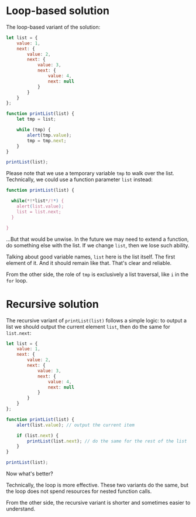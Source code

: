 # Loop-based solution

The loop-based variant of the solution:

```js run
let list = {
    value: 1,
    next: {
        value: 2,
        next: {
            value: 3,
            next: {
                value: 4,
                next: null
            }
        }
    }
};

function printList(list) {
    let tmp = list;

    while (tmp) {
        alert(tmp.value);
        tmp = tmp.next;
    }
}

printList(list);
```

Please note that we use a temporary variable `tmp` to walk over the list. Technically, we could use a function parameter `list` instead:

```js
function printList(list) {

  while(*!*list*/!*) {
    alert(list.value);
    list = list.next;
  }

}
```

...But that would be unwise. In the future we may need to extend a function, do something else with the list. If we change `list`, then we lose such ability.

Talking about good variable names, `list` here is the list itself. The first element of it. And it should remain like that. That's clear and reliable.

From the other side, the role of `tmp` is exclusively a list traversal, like `i` in the `for` loop.

# Recursive solution

The recursive variant of `printList(list)` follows a simple logic: to output a list we should output the current element `list`, then do the same for `list.next`:

```js run
let list = {
    value: 1,
    next: {
        value: 2,
        next: {
            value: 3,
            next: {
                value: 4,
                next: null
            }
        }
    }
};

function printList(list) {
    alert(list.value); // output the current item

    if (list.next) {
        printList(list.next); // do the same for the rest of the list
    }
}

printList(list);
```

Now what's better?

Technically, the loop is more effective. These two variants do the same, but the loop does not spend resources for nested function calls.

From the other side, the recursive variant is shorter and sometimes easier to understand.
